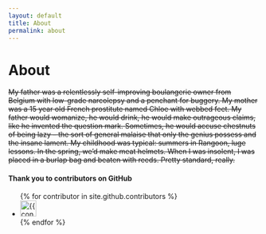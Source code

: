 ```yaml
---
layout: default
title: About
permalink: about
---
```


# About

~~My father was a relentlessly self-improving boulangerie owner from Belgium with low-grade narcolepsy and a penchant for buggery. My mother was a 15 year old French prostitute named Chloe with webbed feet. My father would womanize, he would drink, he would make outrageous claims, like he invented the question mark. Sometimes, he would accuse chestnuts of being lazy – the sort of general malaise that only the genius possess and the insane lament. My childhood was typical: summers in Rangoon, luge lessons. In the spring, we’d make meat helmets. When I was insolent, I was placed in a burlap bag and beaten with reeds. Pretty standard, really.~~




#### Thank you to contributors on GitHub

<ul class="list-style-none">
{% for contributor in site.github.contributors %}
  <li class="d-inline-block mr-1">
     <a href="{{ contributor.html_url }}"><img src="{{ contributor.avatar_url }}" width="32" height="32" alt="{{ contributor.login }}"/></a>
  </li>
{% endfor %}
</ul>

